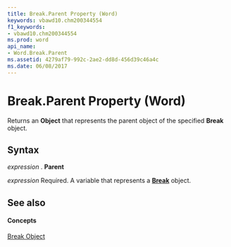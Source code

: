 ```yaml
---
title: Break.Parent Property (Word)
keywords: vbawd10.chm200344554
f1_keywords:
- vbawd10.chm200344554
ms.prod: word
api_name:
- Word.Break.Parent
ms.assetid: 4279af79-992c-2ae2-dd8d-456d39c46a4c
ms.date: 06/08/2017
---
```



# Break.Parent Property (Word)

Returns an  **Object** that represents the parent object of the specified **Break** object.


## Syntax

 _expression_ . **Parent**

 _expression_ Required. A variable that represents a **[Break](break-object-word.md)** object.


## See also


#### Concepts


[Break Object](break-object-word.md)

